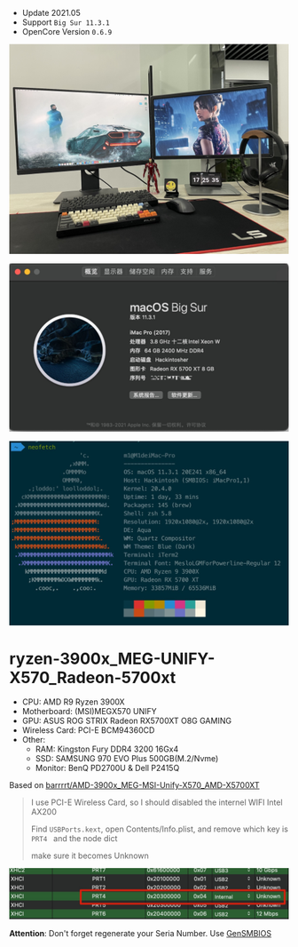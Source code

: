 - Update 2021.05
- Support `Big Sur 11.3.1`
- OpenCore Version `0.6.9`

![IMG_7215](./img/IMG_7215.jpg)

![](./img/Xnip2021-05-13_10-32-45.jpg)

![](./img/Xnip2021-05-13_10-42-56.jpg)

# ryzen-3900x_MEG-UNIFY-X570_Radeon-5700xt

- CPU: AMD R9 Ryzen 3900X
- Motherboard: (MSI)MEGX570 UNIFY
- GPU: ASUS ROG STRIX Radeon RX5700XT O8G GAMING
- Wireless Card: PCI-E BCM94360CD
- Other:
  - RAM: Kingston Fury DDR4 3200 16Gx4
  - SSD: SAMSUNG 970 EVO Plus 500GB(M.2/Nvme)
  - Monitor: BenQ PD2700U & Dell P2415Q

Based on [barrrrt/AMD-3900x_MEG-MSI-Unify-X570_AMD-X5700XT](https://github.com/barrrrt/AMD-3900x_MEG-MSI-Unify-X570_AMD-X5700XT)



> I use PCI-E Wireless Card, so I should disabled the internel WIFI Intel AX200
>
> Find `USBPorts.kext`, open Contents/Info.plist, and remove which key is  `PRT4 ` and the node dict
>
> make sure it becomes Unknown

![](./img/Xnip2021-05-13_10-42-29.jpg)

**Attention**: Don't forget regenerate your Seria Number. Use [GenSMBIOS](https://github.com/corpnewt/GenSMBIOS)

